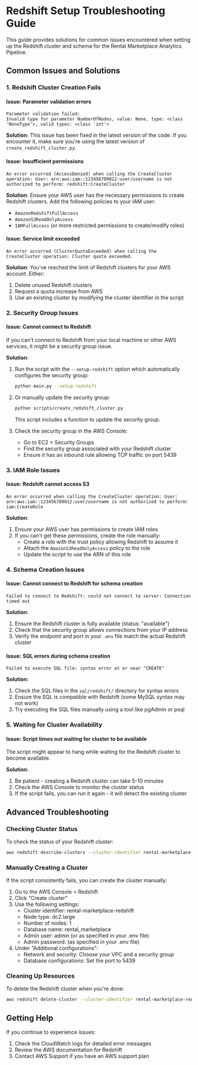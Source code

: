 # Redshift Setup Troubleshooting Guide

This guide provides solutions for common issues encountered when setting up the Redshift cluster and schema for the Rental Marketplace Analytics Pipeline.

## Common Issues and Solutions

### 1. Redshift Cluster Creation Fails

#### Issue: Parameter validation errors

```
Parameter validation failed:
Invalid type for parameter NumberOfNodes, value: None, type: <class 'NoneType'>, valid types: <class 'int'>
```

**Solution**: This issue has been fixed in the latest version of the code. If you encounter it, make sure you're using the latest version of `create_redshift_cluster.py`.

#### Issue: Insufficient permissions

```
An error occurred (AccessDenied) when calling the CreateCluster operation: User: arn:aws:iam::123456789012:user/username is not authorized to perform: redshift:CreateCluster
```

**Solution**: Ensure your AWS user has the necessary permissions to create Redshift clusters. Add the following policies to your IAM user:
- `AmazonRedshiftFullAccess`
- `AmazonS3ReadOnlyAccess`
- `IAMFullAccess` (or more restricted permissions to create/modify roles)

#### Issue: Service limit exceeded

```
An error occurred (ClusterQuotaExceeded) when calling the CreateCluster operation: Cluster quota exceeded.
```

**Solution**: You've reached the limit of Redshift clusters for your AWS account. Either:
1. Delete unused Redshift clusters
2. Request a quota increase from AWS
3. Use an existing cluster by modifying the cluster identifier in the script

### 2. Security Group Issues

#### Issue: Cannot connect to Redshift

If you can't connect to Redshift from your local machine or other AWS services, it might be a security group issue.

**Solution**:
1. Run the script with the `--setup-redshift` option which automatically configures the security group:
   ```bash
   python main.py --setup-redshift
   ```

2. Or manually update the security group:
   ```bash
   python scripts/create_redshift_cluster.py
   ```
   This script includes a function to update the security group.

3. Check the security group in the AWS Console:
   - Go to EC2 > Security Groups
   - Find the security group associated with your Redshift cluster
   - Ensure it has an inbound rule allowing TCP traffic on port 5439

### 3. IAM Role Issues

#### Issue: Redshift cannot access S3

```
An error occurred when calling the CreateCluster operation: User: arn:aws:iam::123456789012:user/username is not authorized to perform: iam:CreateRole
```

**Solution**:
1. Ensure your AWS user has permissions to create IAM roles
2. If you can't get these permissions, create the role manually:
   - Create a role with the trust policy allowing Redshift to assume it
   - Attach the `AmazonS3ReadOnlyAccess` policy to the role
   - Update the script to use the ARN of this role

### 4. Schema Creation Issues

#### Issue: Cannot connect to Redshift for schema creation

```
Failed to connect to Redshift: could not connect to server: Connection timed out
```

**Solution**:
1. Ensure the Redshift cluster is fully available (status: "available")
2. Check that the security group allows connections from your IP address
3. Verify the endpoint and port in your `.env` file match the actual Redshift cluster

#### Issue: SQL errors during schema creation

```
Failed to execute SQL file: syntax error at or near "CREATE"
```

**Solution**:
1. Check the SQL files in the `sql/redshift/` directory for syntax errors
2. Ensure the SQL is compatible with Redshift (some MySQL syntax may not work)
3. Try executing the SQL files manually using a tool like pgAdmin or psql

### 5. Waiting for Cluster Availability

#### Issue: Script times out waiting for cluster to be available

The script might appear to hang while waiting for the Redshift cluster to become available.

**Solution**:
1. Be patient - creating a Redshift cluster can take 5-10 minutes
2. Check the AWS Console to monitor the cluster status
3. If the script fails, you can run it again - it will detect the existing cluster

## Advanced Troubleshooting

### Checking Cluster Status

To check the status of your Redshift cluster:

```bash
aws redshift describe-clusters --cluster-identifier rental-marketplace-redshift
```

### Manually Creating a Cluster

If the script consistently fails, you can create the cluster manually:

1. Go to the AWS Console > Redshift
2. Click "Create cluster"
3. Use the following settings:
   - Cluster identifier: rental-marketplace-redshift
   - Node type: dc2.large
   - Number of nodes: 1
   - Database name: rental_marketplace
   - Admin user: admin (or as specified in your .env file)
   - Admin password: (as specified in your .env file)
4. Under "Additional configurations":
   - Network and security: Choose your VPC and a security group
   - Database configurations: Set the port to 5439

### Cleaning Up Resources

To delete the Redshift cluster when you're done:

```bash
aws redshift delete-cluster --cluster-identifier rental-marketplace-redshift --skip-final-cluster-snapshot
```

## Getting Help

If you continue to experience issues:

1. Check the CloudWatch logs for detailed error messages
2. Review the AWS documentation for Redshift
3. Contact AWS Support if you have an AWS support plan
